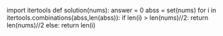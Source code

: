 import itertools
def solution(nums):
    answer = 0
    abss = set(nums)
    for i in itertools.combinations(abss,len(abss)):
        if len(i) > len(nums)//2:
            return len(nums)//2
        else:
            return len(i)